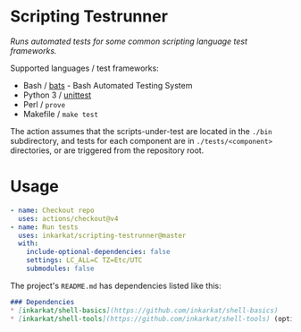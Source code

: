 # Scripting Testrunner

_Runs automated tests for some common scripting language test frameworks._

Supported languages / test frameworks:

* Bash / [bats](https://github.com/bats-core/bats-core) - Bash Automated Testing System
* Python 3 / [unittest](https://docs.python.org/dev/library/unittest.html)
* Perl / `prove`
* Makefile / `make test`

The action assumes that the scripts-under-test are located in the `./bin` subdirectory, and tests for each component are in `./tests/<component>` directories, or are triggered from the repository root.

# Usage

```yaml
- name: Checkout repo
  uses: actions/checkout@v4
- name: Run tests
  uses: inkarkat/scripting-testrunner@master
  with:
    include-optional-dependencies: false
    settings: LC_ALL=C TZ=Etc/UTC
    submodules: false
```
The project's `README.md` has dependencies listed like this:
```markdown
### Dependencies
* [inkarkat/shell-basics](https://github.com/inkarkat/shell-basics)
* [inkarkat/shell-tools](https://github.com/inkarkat/shell-tools) (optional)
```
